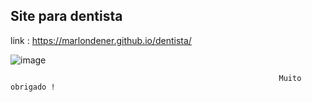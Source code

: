 <h2>Site para dentista</h2>

link : https://marlondener.github.io/dentista/

![image](https://user-images.githubusercontent.com/70349830/115104250-7e862f80-9f2d-11eb-8a77-01fee8174373.png)

                                                                Muito obrigado !
